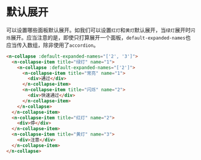# 默认展开

可以设置哪些面板默认展开。如我们可以设置`红灯`和`黄灯`默认展开，当`绿灯`展开时`闪烁`展开。应当注意的是，即使只打算展开一个面板，`default-expanded-names`也应当传入数组，除非使用了`accordion`。

```html
<n-collapse :default-expanded-names="['2', '3']">
  <n-collapse-item title="绿灯" name="1">
    <n-collapse :default-expanded-names="['2']">
      <n-collapse-item title="常亮" name="1">
        <div>通过</div>
      </n-collapse-item>
      <n-collapse-item title="闪烁" name="2">
        <div>快速通过</div>
      </n-collapse-item>
    </n-collapse>
  </n-collapse-item>
  <n-collapse-item title="红灯" name="2">
    <div>停</div>
  </n-collapse-item>
  <n-collapse-item title="黄灯" name="3">
    <div>注意</div>
  </n-collapse-item>
</n-collapse>
```
